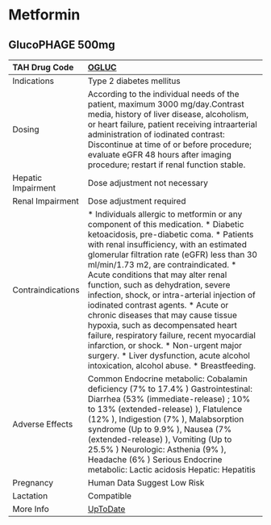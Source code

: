 # Metformin

## GlucoPHAGE 500mg

| TAH Drug Code      | [OGLUC](https://www.tahsda.org.tw/drugs/hissearch.php?drug_code=OGLUC)                                                                                                                                                                                                                                                                                                                                                                                                                                                                                                                                                                                                                              |
|:-------------------|:----------------------------------------------------------------------------------------------------------------------------------------------------------------------------------------------------------------------------------------------------------------------------------------------------------------------------------------------------------------------------------------------------------------------------------------------------------------------------------------------------------------------------------------------------------------------------------------------------------------------------------------------------------------------------------------------------|
| Indications        | Type 2 diabetes mellitus                                                                                                                                                                                                                                                                                                                                                                                                                                                                                                                                                                                                                                                                            |
| Dosing             | According to the individual needs of the patient, maximum 3000 mg/day.Contrast media, history of liver disease, alcoholism, or heart failure, patient receiving intraarterial administration of iodinated contrast: Discontinue at time of or before procedure; evaluate eGFR 48 hours after imaging procedure; restart if renal function stable.                                                                                                                                                                                                                                                                                                                                                   |
| Hepatic Impairment | Dose adjustment not necessary                                                                                                                                                                                                                                                                                                                                                                                                                                                                                                                                                                                                                                                                       |
| Renal Impairment   | Dose adjustment required                                                                                                                                                                                                                                                                                                                                                                                                                                                                                                                                                                                                                                                                            |
| Contraindications  | * Individuals allergic to metformin or any component of this medication. * Diabetic ketoacidosis, pre-diabetic coma. * Patients with renal insufficiency, with an estimated glomerular filtration rate (eGFR) less than 30 ml/min/1.73 m2, are contraindicated. * Acute conditions that may alter renal function, such as dehydration, severe infection, shock, or intra-arterial injection of iodinated contrast agents. * Acute or chronic diseases that may cause tissue hypoxia, such as decompensated heart failure, respiratory failure, recent myocardial infarction, or shock. * Non-urgent major surgery. * Liver dysfunction, acute alcohol intoxication, alcohol abuse. * Breastfeeding. |
| Adverse Effects    | Common Endocrine metabolic: Cobalamin deficiency (7% to 17.4% ) Gastrointestinal: Diarrhea (53% (immediate-release) ; 10% to 13% (extended-release) ), Flatulence (12% ), Indigestion (7% ), Malabsorption syndrome (Up to 9.9% ), Nausea (7% (extended-release) ), Vomiting (Up to 25.5% ) Neurologic: Asthenia (9% ), Headache (6% ) Serious Endocrine metabolic: Lactic acidosis Hepatic: Hepatitis                                                                                                                                                                                                                                                                                              |
| Pregnancy          | Human Data Suggest Low Risk                                                                                                                                                                                                                                                                                                                                                                                                                                                                                                                                                                                                                                                                         |
| Lactation          | Compatible                                                                                                                                                                                                                                                                                                                                                                                                                                                                                                                                                                                                                                                                                          |
| More Info          | [UpToDate](https://www.uptodate.com/contents/metformin-drug-information)                                                                                                                                                                                                                                                                                                                                                                                                                                                                                                                                                                                                                            |


